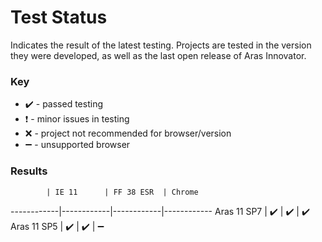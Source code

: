 # Test Status

Indicates the result of the latest testing. Projects are tested in the version they were developed, as well as the last open release of Aras Innovator.

### Key
  * :heavy_check_mark: - passed testing
  * :heavy_exclamation_mark: - minor issues in testing
  * :x: - project not recommended for browser/version
  * :heavy_minus_sign: - unsupported browser

### Results

            | IE 11      | FF 38 ESR  | Chrome     
------------|------------|------------|------------
Aras 11 SP7 | :heavy_check_mark: | :heavy_check_mark: | :heavy_check_mark:
Aras 11 SP5 | :heavy_check_mark: | :heavy_check_mark: | :heavy_minus_sign:
